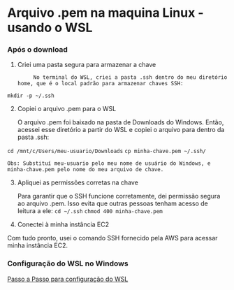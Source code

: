 # Arquivo .pem na maquina Linux - usando o WSL

### Após o download 

1. Criei uma pasta segura para armazenar a chave

            No terminal do WSL, criei a pasta .ssh dentro do meu diretório home, que é o local padrão para armazenar chaves SSH:


`mkdir -p ~/.ssh`

2. Copiei o arquivo .pem para o WSL

    O arquivo .pem foi baixado na pasta de Downloads do Windows. Então, acessei esse diretório a partir do WSL e copiei o arquivo para dentro da pasta .ssh:


`cd /mnt/c/Users/meu-usuario/Downloads`
`cp minha-chave.pem ~/.ssh/`

    Obs: Substituí meu-usuario pelo meu nome de usuário do Windows, e minha-chave.pem pelo nome do meu arquivo de chave.

3. Apliquei as permissões corretas na chave

    Para garantir que o SSH funcione corretamente, dei permissão segura ao arquivo .pem. Isso evita que outras pessoas tenham acesso de leitura a ele:
`cd ~/.ssh`
`chmod 400 minha-chave.pem`

4. Conectei à minha instância EC2

Com tudo pronto, usei o comando SSH fornecido pela AWS para acessar minha instância EC2. 

### Configuração do WSL no Windows

[Passo a Passo para configuração do WSL](https://github.com/JhuliaNovelli/linux-fundamentals/blob/main/config-wsl.md)
